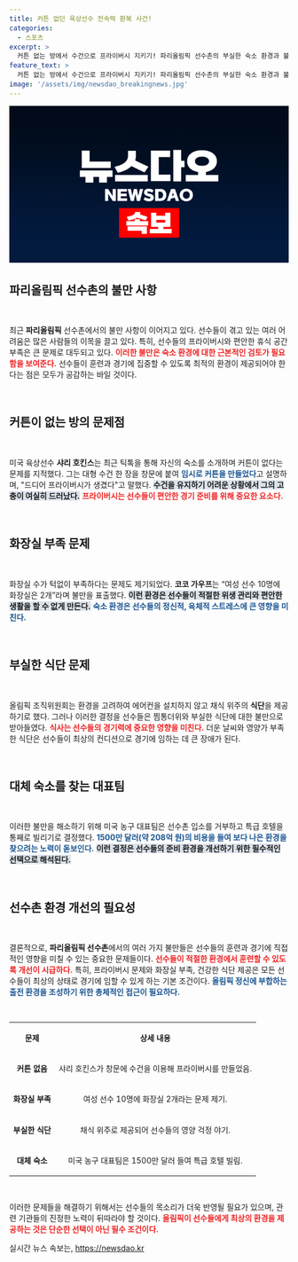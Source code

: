 ```yaml
---
title: 커튼 없던 육상선수 전속력 환복 사건!
categories:
  - 스포츠
excerpt: >
  커튼 없는 방에서 수건으로 프라이버시 지키기! 파리올림픽 선수촌의 부실한 숙소 환경과 불만 이어져. 선수들이 겪는 찜통 더위와 부족한 화장실 문제까지, 실상을 밝혀낸 샤리 호킨스의 이야기를 확인해보세요!
feature_text: >
  커튼 없는 방에서 수건으로 프라이버시 지키기! 파리올림픽 선수촌의 부실한 숙소 환경과 불만 이어져. 선수들이 겪는 찜통 더위와 부족한 화장실 문제까지, 실상을 밝혀낸 샤리 호킨스의 이야기를 확인해보세요!
image: '/assets/img/newsdao_breakingnews.jpg'
---
```


<p><img src="/assets/img/newsdao_breakingnews.jpg" alt="pcversion 속보" /></p>

<h2 data-ke-size="size26">파리올림픽 선수촌의 불만 사항</h2>

<p data-ke-size="size16">&nbsp;</p>

<p>최근 <b>파리올림픽</b> 선수촌에서의 불만 사항이 이어지고 있다. 선수들이 겪고 있는 여러 어려움은 많은 사람들의 이목을 끌고 있다. 특히, 선수들의 프라이버시와 편안한 휴식 공간 부족은 큰 문제로 대두되고 있다. <b><span style="color: #ee2323;">이러한 불만은 숙소 환경에 대한 근본적인 검토가 필요함을 보여준다.</span></b> 선수들이 훈련과 경기에 집중할 수 있도록 최적의 환경이 제공되어야 한다는 점은 모두가 공감하는 바일 것이다. </p>

<p data-ke-size="size16">&nbsp;</p>

<h2 data-ke-size="size26">커튼이 없는 방의 문제점</h2>

<p data-ke-size="size16">&nbsp;</p>

<p>미국 육상선수 <b>샤리 호킨스</b>는 최근 틱톡을 통해 자신의 숙소를 소개하며 커튼이 없다는 문제를 지적했다. 그는 대형 수건 한 장을 창문에 붙여 <b><span style="color: #1a5490;">임시로 커튼을 만들었다</span></b>고 설명하며, "드디어 프라이버시가 생겼다"고 말했다. <b><span style="background-color: #21538527;">수건을 유지하기 어려운 상황에서 그의 고충이 여실히 드러났다.</span></b> <b><span style="color: #ee2323;">프라이버시는 선수들이 편안한 경기 준비를 위해 중요한 요소다.</span></b></p>

<p data-ke-size="size16">&nbsp;</p>

<h2 data-ke-size="size26">화장실 부족 문제</h2>

<p data-ke-size="size16">&nbsp;</p>

<p>화장실 수가 턱없이 부족하다는 문제도 제기되었다. <b>코코 가우프</b>는 “여성 선수 10명에 화장실은 2개”라며 불만을 표출했다. <b><span style="background-color: #21538527;">이런 환경은 선수들이 적절한 위생 관리와 편안한 생활을 할 수 없게 만든다.</span></b> <b><span style="color: #1a5490;">숙소 환경은 선수들의 정신적, 육체적 스트레스에 큰 영향을 미친다.</span></b></p>

<p data-ke-size="size16">&nbsp;</p>

<h2 data-ke-size="size26">부실한 식단 문제</h2>

<p data-ke-size="size16">&nbsp;</p>

<p>올림픽 조직위원회는 환경을 고려하여 에어컨을 설치하지 않고 채식 위주의 <b>식단</b>을 제공하기로 했다. 그러나 이러한 결정을 선수들은 찜통더위와 부실한 식단에 대한 불만으로 받아들였다. <b><span style="color: #ee2323;">식사는 선수들의 경기력에 중요한 영향을 미친다.</span></b> 더운 날씨와 영양가 부족한 식단은 선수들이 최상의 컨디션으로 경기에 임하는 데 큰 장애가 된다. </p>

<p data-ke-size="size16">&nbsp;</p>

<h2 data-ke-size="size26">대체 숙소를 찾는 대표팀</h2>

<p data-ke-size="size16">&nbsp;</p>

<p>이러한 불만을 해소하기 위해 미국 농구 대표팀은 선수촌 입소를 거부하고 특급 호텔을 통째로 빌리기로 결정했다. <b><span style="color: #1a5490;">1500만 달러(약 208억 원)의 비용을 들여 보다 나은 환경을 찾으려는 노력이 돋보인다.</span></b> <b><span style="background-color: #21538527;">이런 결정은 선수들의 준비 환경을 개선하기 위한 필수적인 선택으로 해석된다.</span></b></p>

<p data-ke-size="size16">&nbsp;</p>

<h2 data-ke-size="size26">선수촌 환경 개선의 필요성</h2>

<p data-ke-size="size16">&nbsp;</p>

<p>결론적으로, <b>파리올림픽 선수촌</b>에서의 여러 가지 불만들은 선수들의 훈련과 경기에 직접적인 영향을 미칠 수 있는 중요한 문제들이다. <b><span style="color: #ee2323;">선수들이 적절한 환경에서 훈련할 수 있도록 개선이 시급하다.</span></b> 특히, 프라이버시 문제와 화장실 부족, 건강한 식단 제공은 모든 선수들이 최상의 상태로 경기에 임할 수 있게 하는 기본 조건이다. <b><span style="color: #1a5490;">올림픽 정신에 부합하는 출전 환경을 조성하기 위한 총체적인 접근이 필요하다.</span></b></p>

<p data-ke-size="size16">&nbsp;</p>

<table style="width: 100%; border-collapse: collapse;">
<tr>
    <td style="text-align: center; height: 50px;"><b>문제</b></td>
    <td style="text-align: center; height: 50px;"><b>상세 내용</b></td>
</tr>
<tr>
    <td style="text-align: center; height: 50px;"><b>커튼 없음</b></td>
    <td style="text-align: center; height: 50px;">샤리 호킨스가 창문에 수건을 이용해 프라이버시를 만들었음.</td>
</tr>
<tr>
    <td style="text-align: center; height: 50px;"><b>화장실 부족</b></td>
    <td style="text-align: center; height: 50px;">여성 선수 10명에 화장실 2개라는 문제 제기.</td>
</tr>
<tr>
    <td style="text-align: center; height: 50px;"><b>부실한 식단</b></td>
    <td style="text-align: center; height: 50px;">채식 위주로 제공되어 선수들의 영양 걱정 야기.</td>
</tr>
<tr>
    <td style="text-align: center; height: 50px;"><b>대체 숙소</b></td>
    <td style="text-align: center; height: 50px;">미국 농구 대표팀은 1500만 달러 들여 특급 호텔 빌림.</td>
</tr>
</table>

<p data-ke-size="size16">&nbsp;</p>

<p>이러한 문제들을 해결하기 위해서는 선수들의 목소리가 더욱 반영될 필요가 있으며, 관련 기관들의 진정한 노력이 뒤따라야 할 것이다. <b><span style="color: #ee2323;">올림픽이 선수들에게 최상의 환경을 제공하는 것은 단순한 선택이 아닌 필수 조건이다.</span></b></p>
실시간 뉴스 속보는, <a href="https://newsdao.kr" rel="dofollow">https://newsdao.kr</a>


